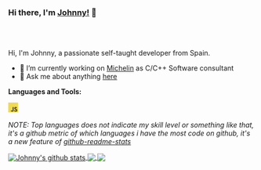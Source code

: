 ### Hi there, I'm [Johnny!](https://github.com/JohnnyVM) 👋

<br />
<br />

Hi, I'm Johnny, a passionate self-taught developer from Spain.

- 🔭 I’m currently working on [Michelin](https://michelin.com) as C/C++ Software consultant
- 💬 Ask me about anything [here](https://github.com/JohnnyVM/JohnnyVM/issues)

**Languages and Tools:**  

<code><img height="20" src="https://raw.githubusercontent.com/github/explore/80688e429a7d4ef2fca1e82350fe8e3517d3494d/topics/javascript/javascript.png"></code>

*NOTE: Top languages does not indicate my skill level or something like that, it's a github metric of which languages i have the most code on github, it's a new feature of [github-readme-stats](https://github.com/anuraghazra/github-readme-stats)*


<a href="https://github.com/anuraghazra/github-readme-stats">
  <img align="center" src="https://github-readme-stats.vercel.app/api?username=JohnnyVM&show_icons=true&include_all_commits=true&theme=radical" alt="Johnny's github stats" />
</a>
<a href="https://github.com/anuraghazra/github-readme-stats">
  <img align="center" src="https://github-readme-stats.vercel.app/api/top-langs/?username=JohnnyVM&layout=compact&theme=radical" />
</a>

<a href="https://github.com/anuraghazra/github-readme-stats">
  <img align="center" src="https://github-readme-stats.vercel.app/api/pin/?username=JohnnyVM&repo=github-readme-stats&theme=radical" />
</a>
